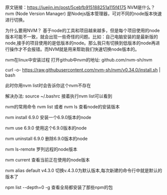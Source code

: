原文链接：https://juejin.im/post/5cebfb915188251a115f4175
NVM是什么？
nvm (Node Version Manager) 是Nodejs版本管理器，可对不同的node版本快速进行切换。

为什么要用NVM？
基于node的工具和项目越来越多，但是每个项目使用的node版本可能不一致，就会出现一些奇怪的问题。比如：自己电脑安装的是最新版的node,接手的项目使用的是低版本的node。那么我只有切换到低版本的node再进行操作才不会报错。而NVM就是用来帮助我们快速切换node版本的。

nvm在linux中安装过程
打开github中nvm的地址: github.com/nvm-sh/nvm

curl -o- https://raw.githubusercontent.com/nvm-sh/nvm/v0.34.0/install.sh | bash

此时你用nvm list时会告诉你这个nvm不存在

 解决办法: source ~/.bashrc
接着执行nvm list可以看到

nvm的常用命令
nvm list 或者 nvm ls 查看node的安装版本

nvm install 6.9.0 安装一个6.9.0版本的node

nvm use 6.9.0 使用这个6.9.0版本的node

nvm uninstall 6.9.0 删除6.9.0版本的node

nvm ls-remote 罗列远程的node版本

nvm current 查看当前正在使用的node版本

nvm alias default v4.3.0 切换v.4.3.0为默认版本,每次新建的命令行中就是默认的版本了

npm list --depth=0 -g 查看全局都安装了那些npm的包